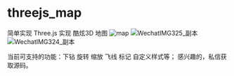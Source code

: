 # threejs_map
简单实现 Three.js 实现 酷炫3D 地图
![map](https://github.com/user-attachments/assets/e32ee36e-c0f6-4d36-8e7d-a66dd8967529)
![WechatIMG325_副本](https://github.com/user-attachments/assets/58318f8e-fb30-4c3d-bff3-e0835b6da98f)
![WechatIMG324_副本](https://github.com/user-attachments/assets/35c705be-4d91-43ab-a3e4-03ac5c2e9532)


当前可支持的功能：下钻 旋转 缩放 飞线 标记 自定义样式等；
感兴趣的，私信获取源码。
